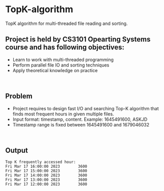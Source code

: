 # TopK-algorithm

TopK algorithm for multi-threaded file reading and sorting. <br /> 
## Project is held by CS3101 Opearting Systems course and has following objectives:
- Learn to work with multi-threaded programming 
- Perform parallel file IO and sorting techniques
- Apply theoretical knowledge on practice 

<br />

## Problem
- Project requires to design fast I/O and searching Top-K algorithm that finds most frequent hours in given multiple files. 
- Input format: timestamp, content. Example: 1645491600, ASKJD
- Timestamp range is fixed between 1645491600 and 1679046032

<br />

## Output

```
Top K frequently accessed hour:
Fri Mar 17 16:00:00 2023		3600
Fri Mar 17 15:00:00 2023		3600
Fri Mar 17 14:00:00 2023		3600
Fri Mar 17 13:00:00 2023		3600
Fri Mar 17 12:00:00 2023		3600
```


